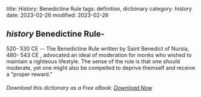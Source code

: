title: History: Benedictine Rule
tags: definition, dictionary
category: history
date: 2023-02-26
modified: 2023-02-26

## _history_ Benedictine Rule-
 520-
530 CE
 -- The Benedictine Rule
written by Saint Benedict of Nursia, 480-
543 CE
, advocated an
ideal of moderation for monks who wished to maintain a righteous
lifestyle. The sense of the rule is that one should moderate, yet
one might also be compelled to deprive themself and receive a
"proper reward."


###### Download *this* dictionary as a Free eBook: [Download Now]({static}static/SerfHistoryDictionary.pdf)

